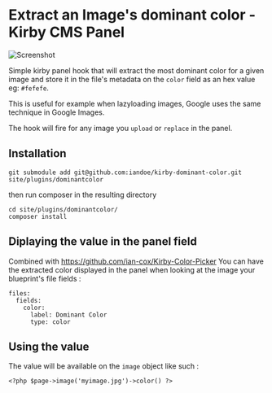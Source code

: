 Extract an Image's dominant color - Kirby CMS Panel
===========================

![Screenshot](https://github.com/iandoe/kirby-dominant-color/raw/master/preview.png)

Simple kirby panel hook that will extract the most dominant color for a given image and store it in the file's metadata on the `color` field as an hex value eg: `#fefefe`.

This is useful for example when lazyloading images, Google uses the same technique in Google Images.

The hook will fire for any image you `upload` or `replace` in the panel.

## Installation

```
git submodule add git@github.com:iandoe/kirby-dominant-color.git site/plugins/dominantcolor
```

then run composer in the resulting directory

```
cd site/plugins/dominantcolor/
composer install
```

## Diplaying the value in the panel field

Combined with https://github.com/ian-cox/Kirby-Color-Picker
You can have the extracted color displayed in the panel when looking at the image your blueprint's file fields :

```
files:
  fields:
    color:
      label: Dominant Color
      type: color
```

## Using the value

The value will be available on the `image` object like such :

```
<?php $page->image('myimage.jpg')->color() ?>
```
